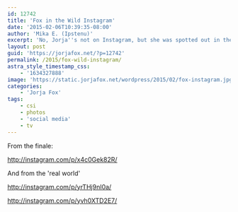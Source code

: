 ```yaml
---
id: 12742
title: 'Fox in the Wild Instagram'
date: '2015-02-06T10:39:35-08:00'
author: 'Mika E. (Ipstenu)'
excerpt: 'No, Jorja''s not on Instagram, but she was spotted out in the files of the real world!'
layout: post
guid: 'https://jorjafox.net/?p=12742'
permalink: /2015/fox-wild-instagram/
astra_style_timestamp_css:
    - '1634327888'
image: 'https://static.jorjafox.net/wordpress/2015/02/fox-instagram.jpg'
categories:
    - 'Jorja Fox'
tags:
    - csi
    - photos
    - 'social media'
    - tv
---
```


From the finale:

http://instagram.com/p/x4c0Gek82R/

And from the 'real world'

http://instagram.com/p/yrTHj9nI0a/

http://instagram.com/p/yvh0XTD2E7/